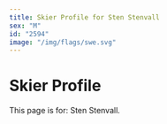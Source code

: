 ```yaml
---
title: Skier Profile for Sten Stenvall
sex: "M"
id: "2594"
image: "/img/flags/swe.svg" 
---
```


# Skier Profile

This page is for: Sten Stenvall.
    